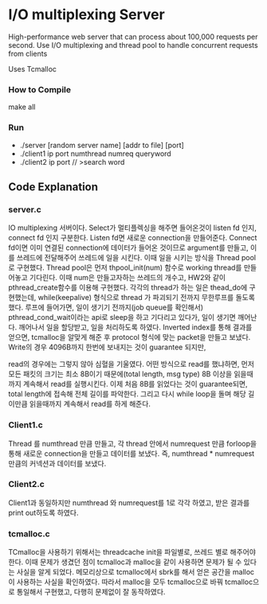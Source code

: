 # I/O multiplexing Server

High-performance web server that can process about 100,000 requests per second. Use I/O multiplexing and thread pool to handle concurrent requests from clients

Uses Tcmalloc

### How to Compile

make all

### Run
- ./server [random server name] [addr to file] [port]
- ./client1 ip port numthread numreq queryword
- ./client2 ip port // >search word

## Code Explanation
### server.c
IO multiplexing 서버이다. Select가 멀티플렉싱을 해주면 들어온것이 listen fd 인지, connect fd 인지 구분한다. Listen fd면 새로운 connection을 만들어준다. Connect fd이면 이미 연결된 connection에 데이터가 들어온 것이므로 argument를 만들고, 이를 쓰레드에 전달해주어 쓰레드에 일을 시킨다. 이때 일을 시키는 방식을 Thread pool로 구현했다. Thread pool은 먼저 thpool_init(num) 함수로 working thread를 만들어놓고 기다린다. 이때 num은 만들고자하는 쓰레드의 개수고, HW2와 같이 pthread_create함수를 이용해 구현했다. 각각의 thread가 하는 일은 thead_do에 구현했는데, while(keepalive) 형식으로 thread 가 파괴되기 전까지 무한루프를 돌도록 했다. 루프에 들어가면, 일이 생기기 전까지(job queue를 확인해서) pthread_cond_wait이라는 api로 sleep을 하고 기다리고 있다가, 일이 생기면 깨어난다. 깨어나서 일을 할당받고, 일을 처리하도록 하였다.
Inverted index를 통해 결과를 얻으면, tcmalloc을 알맞게 해준 후 protocol 형식에 맞는 packet을 만들고 보냈다. Write의 경우 4096B까지 한번에 보내지는 것이 guarantee 되지만,
   
 read의 경우에는 그렇지 않아 심혈을 기울였다. 어떤 방식으로 read를 했냐하면, 먼저 모든 패킷의 크기는 최소 8B이기 때문에(total length, msg type) 8B 이상을 읽을때까지 계속해서 read를 실행시킨다. 이제 처음 8B를 읽었다는 것이 guarantee되면, total length에 접속해 전체 길이를 파악한다. 그리고 다시 while loop을 돌며 해당 길이만큼 읽을때까지 계속해서 read를 하게 해준다.
 
### Client1.c
Thread 를 numthread 만큼 만들고, 각 thread 안에서 numrequest 만큼 forloop을 통해 새로운 connection을 만들고 데이터를 보냈다. 즉, numthread * numrequest 만큼의 커넥션과 데이터를 보냈다.
### Client2.c
Client1과 동일하지만 numthread 와 numrequest를 1로 각각 하였고, 받은 결과를 print out하도록 하였다.

### tcmalloc.c
TCmalloc을 사용하기 위해서는 threadcache init을 파일별로, 쓰레드 별로 해주어야 한다. 이때 문제가 생겼던 점이 tcmalloc과 malloc을 같이 사용하면 문제가 될 수 있다는 사실을 알게 되었다. 메모리상으로 tcmalloc에서 sbrk를 해서 얻은 공간을 malloc이 사용하는 사실을 확인하였다. 따라서 malloc을 모두 tcmalloc으로 바꿔 tcmalloc으로 통일해서 구현했고, 다행히 문제없이 잘 동작하였다.
